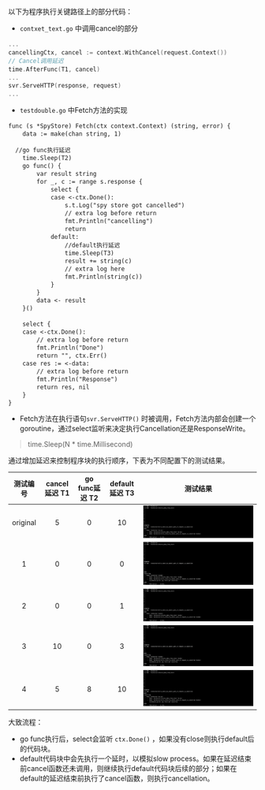 以下为程序执行关键路径上的部分代码：

* `contxet_text.go` 中调用cancel的部分

```go
...
cancellingCtx, cancel := context.WithCancel(request.Context())
// Cancel调用延迟
time.AfterFunc(T1, cancel)
...
svr.ServeHTTP(response, request)
...
```

* `testdouble.go` 中Fetch方法的实现

```go, tab-size=4
func (s *SpyStore) Fetch(ctx context.Context) (string, error) {
	data := make(chan string, 1)

  //go func执行延迟
	time.Sleep(T2)
	go func() {
		var result string
		for _, c := range s.response {
			select {
			case <-ctx.Done():
				s.t.Log("spy store got cancelled")
				// extra log before return
				fmt.Println("cancelling")
				return
			default:
				//default执行延迟
				time.Sleep(T3)
				result += string(c)
				// extra log here
				fmt.Println(string(c))
			}
		}
		data <- result
	}()

	select {
	case <-ctx.Done():
		// extra log before return
		fmt.Println("Done")
		return "", ctx.Err()
	case res := <-data:
		// extra log before return
		fmt.Println("Response")
		return res, nil
	}
}
```

* Fetch方法在执行语句`svr.ServeHTTP()` 时被调用，Fetch方法内部会创建一个goroutine，通过select监听来决定执行Cancellation还是ResponseWrite。



> time.Sleep(N * time.Millisecond)

通过增加延迟来控制程序块的执行顺序，下表为不同配置下的测试结果。

| 测试编号 | cancel延迟 T1 | go func延迟 T2 | default延迟 T3 |                           测试结果                           |
| :------: | :-----------: | :------------: | :------------: | :----------------------------------------------------------: |
| original |       5       |       0        |       10       | ![original](https://github.com/ZikeWang/TDD-go-codes/blob/master/context/test_results_screenshot/case_original.png) |
|    1     |       0       |       0        |       0        | ![1_arbitrary_results](https://github.com/ZikeWang/TDD-go-codes/blob/master/context/test_results_screenshot/1.png) |
|    2     |       0       |       0        |       1        | ![2](https://github.com/ZikeWang/TDD-go-codes/blob/master/context/test_results_screenshot/2.png) |
|    3     |      10       |       0        |       3        | ![3](https://github.com/ZikeWang/TDD-go-codes/blob/master/context/test_results_screenshot/3.png) |
|    4     |       5       |       8        |       10       | ![4](https://github.com/ZikeWang/TDD-go-codes/blob/master/context/test_results_screenshot/4.png) |



大致流程：

* go func执行后，select会监听 `ctx.Done()` ，如果没有close则执行default后的代码块。
* default代码块中会先执行一个延时，以模拟slow process。如果在延迟结束前cancel函数还未调用，则继续执行default代码块后续的部分；如果在default的延迟结束前执行了cancel函数，则执行cancellation。